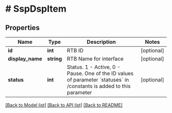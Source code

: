 # # SspDspItem

## Properties

Name | Type | Description | Notes
------------ | ------------- | ------------- | -------------
**id** | **int** | RTB ID | [optional] 
**display_name** | **string** | RTB Name for interface | [optional] 
**status** | **int** | Status. 1 - Active, 0 - Pause. One of the ID values of parameter &#x60;statuses&#x60; in /constants is added to this parameter | [optional] 

[[Back to Model list]](../../README.md#documentation-for-models) [[Back to API list]](../../README.md#documentation-for-api-endpoints) [[Back to README]](../../README.md)


